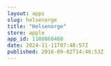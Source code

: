 ```yaml
---
layout: apps
slug: helsenorge
title: "Helsenorge"
store: apple
app_id: 1108860468
date: 2024-11-11T07:48:57Z
published: 2016-09-02T14:46:53Z
---
```

